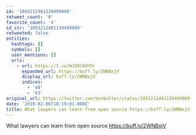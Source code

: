 ```yaml
---
id: '1093212481139499009'
retweet_count: '0'
favorite_count: '4'
id_str: '1093212481139499009'
retweeted: false
entities:
  hashtags: []
  symbols: []
  user_mentions: []
  urls:
    - url: https://t.co/WJO9CKHYDr
      expanded_url: https://buff.ly/2WNBxjV
      display_url: buff.ly/2WNBxjV
      indices:
        - '40'
        - '63'
original_url: https://twitter.com/benbalter/status/1093212481139499009
date: '2019-02-06T18:19:01.000Z'
title: What lawyers can learn from open source https://buff.ly/2WNBxjV
---
```


What lawyers can learn from open source https://buff.ly/2WNBxjV